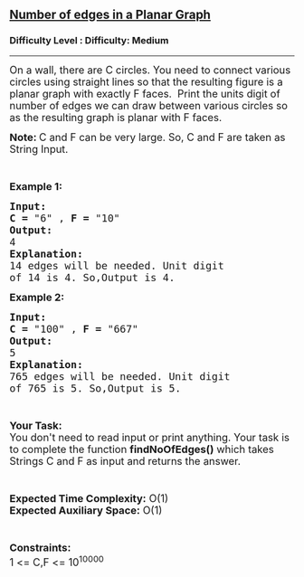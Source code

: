 <h2><a href="https://www.geeksforgeeks.org/problems/number-of-edges-in-a-planar-graph4833/1?page=2&difficulty=Medium&status=unsolved,attempted&sortBy=accuracy">Number of edges in a Planar Graph</a></h2><h3>Difficulty Level : Difficulty: Medium</h3><hr><div class="problems_problem_content__Xm_eO"><p><span style="font-size:18px">On a wall, there are C circles. You need to connect various circles using straight lines so that the resulting figure is a planar graph with exactly F faces.&nbsp; Print the units digit of number of edges we can draw between various circles so as the resulting graph is planar with F faces. </span></p>

<p><span style="font-size:18px"><strong>Note: </strong>C and F can be very large. So, C and F are taken as String Input.</span></p>

<p>&nbsp;</p>

<p><span style="font-size:18px"><strong>Example 1:</strong></span></p>

<pre><span style="font-size:18px"><strong>Input:</strong>
<strong>C = </strong>"6" , <strong>F = </strong>"10"
<strong>Output:</strong>
4
<strong>Explanation:</strong>
14 edges will be needed. Unit digit
of 14 is 4. So,Output is 4.</span></pre>

<p><span style="font-size:18px"><strong>Example 2:</strong></span></p>

<pre><span style="font-size:18px"><strong>Input:</strong>
<strong>C = </strong>"100" , <strong>F = </strong>"667"
<strong>Output:</strong>
5
<strong>Explanation:</strong>
765 edges will be needed. Unit digit
of 765 is 5. So,Output is 5.</span></pre>

<p>&nbsp;</p>

<p><span style="font-size:18px"><strong>Your Task:</strong><br>
You don't need to read input or print anything. Your task is to complete the function <strong>findNoOfEdges()</strong> which takes Strings C and F as input and returns the answer.</span></p>

<p>&nbsp;</p>

<p><span style="font-size:18px"><strong>Expected Time Complexity:</strong> O(1)<br>
<strong>Expected Auxiliary Space:</strong> O(1)</span></p>

<p>&nbsp;</p>

<p><span style="font-size:18px"><strong>Constraints:</strong><br>
1 &lt;= C,F &lt;= 10<sup>10000</sup></span></p>
</div>